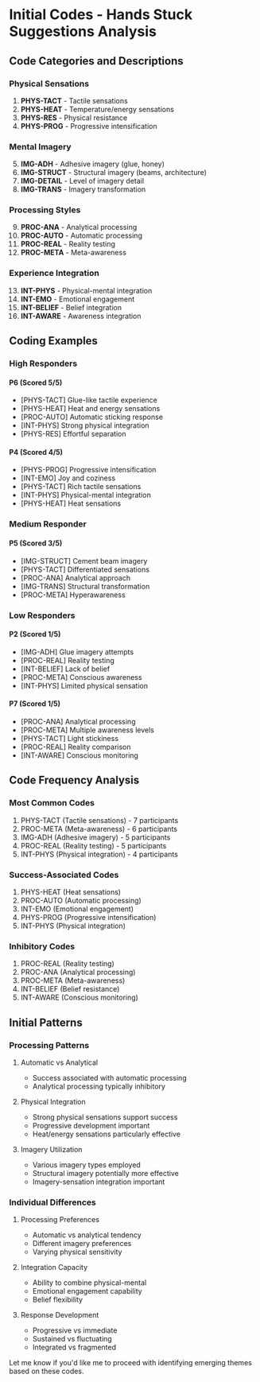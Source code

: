 # Initial Codes - Hands Stuck Suggestions Analysis

## Code Categories and Descriptions

### Physical Sensations
1. **PHYS-TACT** - Tactile sensations
2. **PHYS-HEAT** - Temperature/energy sensations
3. **PHYS-RES** - Physical resistance
4. **PHYS-PROG** - Progressive intensification

### Mental Imagery
5. **IMG-ADH** - Adhesive imagery (glue, honey)
6. **IMG-STRUCT** - Structural imagery (beams, architecture)
7. **IMG-DETAIL** - Level of imagery detail
8. **IMG-TRANS** - Imagery transformation

### Processing Styles
9. **PROC-ANA** - Analytical processing
10. **PROC-AUTO** - Automatic processing
11. **PROC-REAL** - Reality testing
12. **PROC-META** - Meta-awareness

### Experience Integration
13. **INT-PHYS** - Physical-mental integration
14. **INT-EMO** - Emotional engagement
15. **INT-BELIEF** - Belief integration
16. **INT-AWARE** - Awareness integration

## Coding Examples

### High Responders

#### P6 (Scored 5/5)
- [PHYS-TACT] Glue-like tactile experience
- [PHYS-HEAT] Heat and energy sensations
- [PROC-AUTO] Automatic sticking response
- [INT-PHYS] Strong physical integration
- [PHYS-RES] Effortful separation

#### P4 (Scored 4/5)
- [PHYS-PROG] Progressive intensification
- [INT-EMO] Joy and coziness
- [PHYS-TACT] Rich tactile sensations
- [INT-PHYS] Physical-mental integration
- [PHYS-HEAT] Heat sensations

### Medium Responder

#### P5 (Scored 3/5)
- [IMG-STRUCT] Cement beam imagery
- [PHYS-TACT] Differentiated sensations
- [PROC-ANA] Analytical approach
- [IMG-TRANS] Structural transformation
- [PROC-META] Hyperawareness

### Low Responders

#### P2 (Scored 1/5)
- [IMG-ADH] Glue imagery attempts
- [PROC-REAL] Reality testing
- [INT-BELIEF] Lack of belief
- [PROC-META] Conscious awareness
- [INT-PHYS] Limited physical sensation

#### P7 (Scored 1/5)
- [PROC-ANA] Analytical processing
- [PROC-META] Multiple awareness levels
- [PHYS-TACT] Light stickiness
- [PROC-REAL] Reality comparison
- [INT-AWARE] Conscious monitoring

## Code Frequency Analysis

### Most Common Codes
1. PHYS-TACT (Tactile sensations) - 7 participants
2. PROC-META (Meta-awareness) - 6 participants
3. IMG-ADH (Adhesive imagery) - 5 participants
4. PROC-REAL (Reality testing) - 5 participants
5. INT-PHYS (Physical integration) - 4 participants

### Success-Associated Codes
1. PHYS-HEAT (Heat sensations)
2. PROC-AUTO (Automatic processing)
3. INT-EMO (Emotional engagement)
4. PHYS-PROG (Progressive intensification)
5. INT-PHYS (Physical integration)

### Inhibitory Codes
1. PROC-REAL (Reality testing)
2. PROC-ANA (Analytical processing)
3. PROC-META (Meta-awareness)
4. INT-BELIEF (Belief resistance)
5. INT-AWARE (Conscious monitoring)

## Initial Patterns

### Processing Patterns
1. Automatic vs Analytical
   - Success associated with automatic processing
   - Analytical processing typically inhibitory

2. Physical Integration
   - Strong physical sensations support success
   - Progressive development important
   - Heat/energy sensations particularly effective

3. Imagery Utilization
   - Various imagery types employed
   - Structural imagery potentially more effective
   - Imagery-sensation integration important

### Individual Differences
1. Processing Preferences
   - Automatic vs analytical tendency
   - Different imagery preferences
   - Varying physical sensitivity

2. Integration Capacity
   - Ability to combine physical-mental
   - Emotional engagement capability
   - Belief flexibility

3. Response Development
   - Progressive vs immediate
   - Sustained vs fluctuating
   - Integrated vs fragmented

Let me know if you'd like me to proceed with identifying emerging themes based on these codes. 